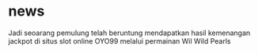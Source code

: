 # news
Jadi seoarang pemulung telah beruntung mendapatkan hasil kemenangan jackpot di situs slot online OYO99 melalui permainan Wil Wild Pearls
